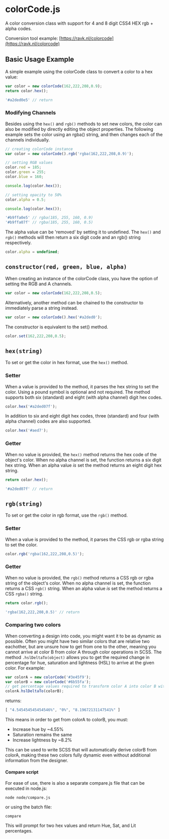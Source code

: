 # colorCode.js

A color conversion class with support for 4 and 8 digit CSS4 HEX rgb + alpha codes.

Conversion tool example: [https://ravk.nl/colorcode](https://ravk.nl/colorcode)

## Basic Usage Example

A simple example using the colorCode class to convert a color to a hex value:

```javascript
var color = new colorCode(162,222,208,0.9);
return color.hex();
```

```javascript
'#a2ded0e5' // return
```

### Modifying Channels

Besides using the ```hex()``` and ```rgb()``` methods to set new colors, the color can also be modified by directly editing the object properties. The following example sets the color using an rgba() string, and then changes each of the channels individually.

```javascript
// creating colorCode instance
var color = new colorCode().rgb('rgba(162,222,208,0.9)');

// setting RGB values
color.red = 185;
color.green = 255;
color.blue = 160;

console.log(color.hex());

// setting opacity to 50%
color.alpha = 0.5;

console.log(color.hex());
```

```javascript
'#b9ffa0e5' // rgba(185, 255, 160, 0.9)
'#b9ffa07f' // rgba(185, 255, 160, 0.5)
```

The alpha value can be 'removed' by setting it to undefined. The ```hex()``` and ```rgb()``` methods will then return a six digit code and an rgb() string respectively.

```javascript
color.alpha = undefined;
```

## ```constructor(red, green, blue, alpha)```

When creating an instance of the colorCode class, you have the option of setting the RGB and A channels.

```javascript
var color = new colorCode(162,222,208,0.5);
```

Alternatively, another method can be chained to the constructor to immediately parse a string instead.

```javascript
var color = new colorCode().hex('#a2ded0');
```

The constructor is equivalent to the set() method.

```javascript
color.set(162,222,208,0.5);
```

## ```hex(string)```

To set or get the color in hex format, use the ```hex()``` method.

### Setter

When a value is provided to the method, it parses the hex string to set the color. Using a pound symbol is optional and not required. The method supports both six (standard) and eight (with alpha channel) digit hex codes.

```javascript
color.hex('#a2ded07f');
```

In addition to six and eight digit hex codes, three (standard) and four (with alpha channel) codes are also supported.

```javascript
color.hex('#aed7');
```

### Getter

When no value is provided, the ```hex()``` method returns the hex code of the object's color. When no alpha channel is set, the function returns a six digit hex string. When an alpha value *is* set the method returns an eight digit hex string.

```javascript
return color.hex();
```
```javascript
'#a2ded07f' // return
```

## ```rgb(string)```

To set or get the color in rgb format, use the ```rgb()``` method.

### Setter

When a value is provided to the method, it parses the CSS rgb or rgba string to set the color.

```javascript
color.rgb('rgba(162,222,208,0.5)');
```

### Getter

When no value is provided, the ```rgb()``` method returns a CSS rgb or rgba string of the object's color. When no alpha channel is set, the function returns a CSS ```rgb()``` string. When an alpha value *is* set the method returns a CSS ```rgba()``` string.

```javascript
return color.rgb();
```
```javascript
'rgba(162,222,208,0.5)' // return
```

### Comparing two colors

When converting a design into code, you might want it to be as dynamic as possible. Often you might have two similar colors that are relative two eachother, but are unsure how to get from one to the other, meaning you cannot arrive at color B from color A through color operations in SCSS. The method ```.hslDeltaTo(object)``` allows you to get the required change in percentage for hue, saturation and lightness (HSL) to arrive at the given color. For example:

```javascript
var colorA = new colorCode('#3e45f9');
var colorB = new colorCode('#6b55fa');
// get percentage values required to transform color A into color B with HSL operations
colorA.hslDeltaTo(colorB);
```

returns:

```javascript
[ "4.545454545454546%", "0%", "8.19672131147541%" ]
```

This means in order to get from colorA to colorB, you must:

* Increase hue by ~4.55%
* Saturation remains the same
* Increase lightness by ~8.2%

This can be used to write SCSS that will automatically derive colorB from colorA, making these two colors fully dynamic even without additional information from the designer.

#### Compare script

For ease of use, there is also a separate compare.js file that can be executed in node.js:

```
node node/compare.js
```

or using the batch file:

```
compare
```

This will prompt for two hex values and return Hue, Sat, and Lit percentages.